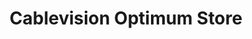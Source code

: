 ---
title: "Cablevision Optimum Store"
url: /bridgeport/cablevision-optimum-store/
shop: Allgemein
---